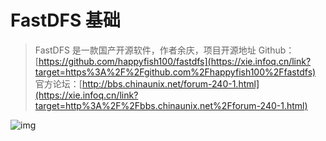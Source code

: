# FastDFS 基础

> FastDFS 是一款国产开源软件，作者余庆，项目开源地址 Github：[https://github.com/happyfish100/fastdfs](https://xie.infoq.cn/link?target=https%3A%2F%2Fgithub.com%2Fhappyfish100%2Ffastdfs) 官方论坛：[http://bbs.chinaunix.net/forum-240-1.html](https://xie.infoq.cn/link?target=http%3A%2F%2Fbbs.chinaunix.net%2Fforum-240-1.html)

![img](https://cdn.agou-ops.cn/others/auto-orient,1.jpeg)